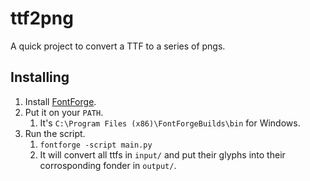 # ttf2png

A quick project to convert a TTF to a series of pngs.

## Installing

1. Install [FontForge](https://fontforge.org/en-US/downloads/).
2. Put it on your `PATH`.
   1. It's `C:\Program Files (x86)\FontForgeBuilds\bin` for Windows.
3. Run the script.
   1. `fontforge -script main.py`
   2. It will convert all ttfs in `input/` and put their glyphs into their corrosponding fonder in `output/`. 
